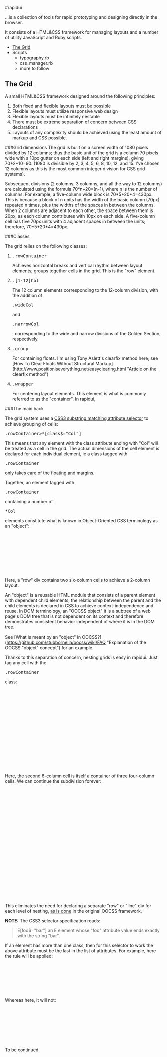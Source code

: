 #rapidui

&hellip;is a collection of tools for rapid prototyping and designing directly in the browser.

It consists of a HTML&CSS framework for managing layouts and a number of utility JavaScript and Ruby scripts.      

<ul>
    <li><a href="#grid">The Grid</a></li>
    <li>Scripts
        <ul>
            <li>typography.rb</li>
            <li>css_manager.rb</li>
            <li>more to follow</li>
        </ul>
    </li>
</ul>

<h2><a name="grid">The Grid</a></h2>
A small HTML&CSS framework designed around the following principles:

1. Both fixed and flexible layouts must be possible
2. Flexible layouts must utilize responsive web design
3. Flexible layouts must be infinitely nestable
4. There must be extreme separation of concern between CSS declarations
5. Layouts of any complexity should be achieved using the least amount of markup and CSS possible.

###Grid dimensions
The grid is built on a screen width of 1080 pixels divided by 12 columns;
thus the basic unit of the grid is a column 70 pixels wide with a 10px gutter on each side
(left and right margins), giving 70+2\*10=90. (1080 is divisible by 2, 3, 4, 5, 6, 8, 10, 12,
and 15. I've chosen 12 columns as this is the most common integer division for CSS grid systems).

Subsequent divisions (2 columns, 3 columns, and all the way to 12 columns) are calculated
using the formula 70\*n+20\*(n-1), where n is the number of columns. For example, a five-column
wide block is 70\*5+20\*4=430px. This is because a block of n units has the width of the basic
column (70px) repeated n times, plus the widths of the spaces in between the columns. When 2
columns are adjacent to each other, the space between them is 20px, as each column contributes
with 10px on each side. A five-column cell has five 70px units with 4 adjacent spaces in between
the units; therefore, 70\*5+20\*4=430px.

###Classes

The grid relies on the following classes:

<ol>
    <li>
        <pre>.rowContainer</pre>
        Achieves horizontal breaks and vertical rhythm between layout elements;
        groups together cells in the grid. This is the "row" element.
    </li>
    <li>
        <pre>.[1-12]Col</pre>
        The 12 column elements corresponding to the 12-column division, with the addition of
        <pre>.wideCol</pre> and <pre>.narrowCol</pre>, corresponding to the wide and narrow
        divisions of the Golden Section, respectively.
    </li>
    <li>
        <pre>.group</pre>
        For containing floats. I'm using Tony Aslett's clearfix method here; see
        [How To Clear Floats Without Structural Markup](http://www.positioniseverything.net/easyclearing.html
        "Article on the clearfix method")
    </li>
    <li>
        <pre>.wrapper</pre>
        For centering layout elements. This element is what is commonly referred to as the "container". In rapidui,
    </li>
</ol>

###The main hack

The grid system uses a [CSS3 substring matching attribute selector](http://www.w3.org/TR/css3-selectors/
"CSS3 selector spec") to achieve grouping of cells:

<pre>.rowContainer>*[class$="Col"]</pre>

This means that any element with the class attribute ending with "Col" will be treated as a cell
in the grid. The actual dimensions of the cell element is declared for each individual element,
ie a class tagged with <pre>.rowContainer</pre> only takes care of the floating and margins.

Together, an element tagged with <pre>.rowContainer</pre> containing a number of <pre>*Col</pre>
elements constitute what is known in Object-Oriented CSS terminology as an "object":

<pre>
    <div class="rowContainer">
        <div class="sixCol"></div>
        <div class="sixCol"></div>
    </div>
</pre>

Here, a "row" div contains two six-column cells to achieve a 2-column layout.

An "object" is a reusable HTML module that consists of a parent element with dependent child elements; the
relationship between the parent and the child elements is declared in CSS to achieve context-independence
and reuse. In DOM terminology, an "OOCSS object" it is a subtree of a web page's DOM tree that is not dependent
on its context and therefore demonstrates consistent behavior independent of where it is in the DOM tree.

See [What is meant by an \"object\" in OOCSS?](https://github.com/stubbornella/oocss/wiki/FAQ
"Explanation of the OOCSS "object" concept") for an example.

Thanks to this separation of concern, nesting grids is easy in rapidui. Just tag any cell with the <pre>.rowContainer</pre> class:

<pre>
    <div class="rowContainer">
        <div class="sixCol"></div>
        <div class="rowContainer sixCol">
            <div class="fourCol"></div>
            <div class="fourCol"></div>
            <div class="fourCol"></div>
        </div>
    </div>
</pre>

Here, the second 6-column cell is itself a container of three four-column cells. We can continue the subdivision forever:

<pre>
    <div class="rowContainer">
        <div class="sixCol"></div>
        <div class="rowContainer sixCol">
            <div class="fourCol"></div>
            <div class="rowContainer fourCol">
                <div class="sixCol"></div>
                <div class="sixCol"></div>
            </div>
            <div class="fourCol"></div>
        </div>
    </div>
</pre>

This eliminates the need for declaring a separate "row" or "line" div for each level of nesting,
[as is done](https://github.com/stubbornella/oocss/wiki/Lines-&-Grids "Nesting grids in OOCSS")
in the original OOCSS framework.

**NOTE:** The CSS3 selector specification reads:

> E[foo$="bar"] an E element whose "foo" attribute value ends exactly with the string "bar".

If an element has more than one class, then for this selector to work the above attribute must be
the last in the list of attributes. For example, here the rule will be applied:

<pre>
    <div class="rowContainer">
        <div class="foo twelveCol"></div>
    </div>
</pre>

Whereas here, it will not:

<pre>
    <code>
        <div class="rowContainer">
            <div class="twelveCol foo"></div>
        </div>
    </code>
</pre>

To be continued.



